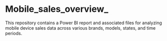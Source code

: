# Mobile_sales_overview_
This repository contains a Power BI report and associated files for analyzing mobile device sales data across various brands, models, states, and time periods.
